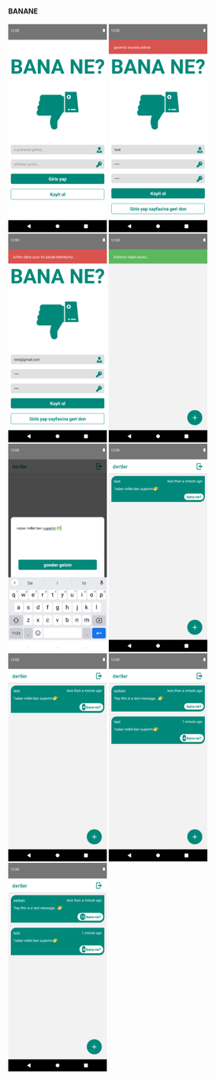 #### BANANE

<img src="./images/1.png" width="200" /><img>
<img src="./images/2.png" width="200" /><img>
<img src="./images/3.png" width="200" /><img>
<img src="./images/4.png" width="200" /><img>
<img src="./images/5.png" width="200" /><img>
<img src="./images/6.png" width="200" /><img>
<img src="./images/7.png" width="200" /><img>
<img src="./images/8.png" width="200" /><img>
<img src="./images/9.png" width="200" /><img>

